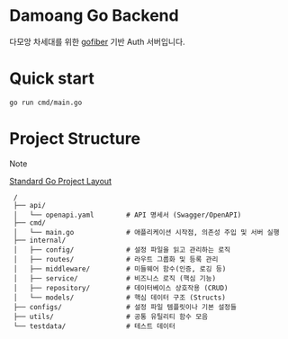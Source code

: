 # Damoang Go Backend

다모앙 차세대를 위한 [gofiber](https://github.com/gofiber/fiber) 기반 Auth 서버입니다.

# Quick start
```bash
go run cmd/main.go
```

# Project Structure

> [!NOTE]
> [Standard Go Project Layout](https://github.com/golang-standards/project-layout)

```
 /
 ├── api/
 │   └── openapi.yaml        # API 명세서 (Swagger/OpenAPI)
 ├── cmd/
 │   └── main.go             # 애플리케이션 시작점, 의존성 주입 및 서버 실행
 ├── internal/
 │   ├── config/             # 설정 파일을 읽고 관리하는 로직
 │   ├── routes/             # 라우트 그룹화 및 등록 관리
 │   ├── middleware/         # 미들웨어 함수(인증, 로깅 등)
 │   ├── service/            # 비즈니스 로직 (핵심 기능)
 │   ├── repository/         # 데이터베이스 상호작용 (CRUD)
 │   └── models/             # 핵심 데이터 구조 (Structs)
 ├── configs/                # 설정 파일 템플릿이나 기본 설정들
 ├── utils/                  # 공통 유틸리티 함수 모음
 └── testdata/               # 테스트 데이터
```
